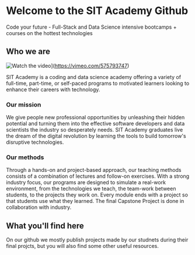 # Welcome to the SIT Academy Github
Code your future - Full-Stack and Data Science intensive bootcamps + courses on the hottest technologies

## Who we are

![Watch the video](https://vimeo.com/575793747)](https://vimeo.com/575793747)

SIT Academy is a coding and data science academy offering a variety of full-time, part-time, or self-paced programs to motivated learners looking to enhance their careers with technology.

### Our mission

We give people new professional opportunities by unleashing their hidden potential and turning them into the effective software developers and data scientists the industry so desperately needs. SIT Academy graduates live the dream of the digital revolution by learning the tools to build tomorrow's disruptive technologies.

### Our methods

Through a hands-on and project-based approach, our teaching methods consists of a combination of lectures and follow-on exercises. With a strong industry focus, our programs are designed to simulate a real-work environment, from the technologies we teach, the team-work between students, to the projects they work on. Every module ends with a project so that students use what they learned. The final Capstone Project is done in collaboration with industry.

## What you'll find here

On our github we mostly publish projects made by our studnets during their final projcts, but you will also find some other useful resources.

